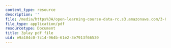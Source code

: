 ```yaml
---
content_type: resource
description: ''
file: /media/https%3A/open-learning-course-data-rc.s3.amazonaws.com/3-091sc-introduction-to-solid-state-chemistry-fall-2010/e9a104c07c14964b61e23e7913f66530_3dU0v-EvUmA.pdf
file_type: application/pdf
resourcetype: Document
title: 3play pdf file
uid: e9a104c0-7c14-964b-61e2-3e7913f66530
---
```

